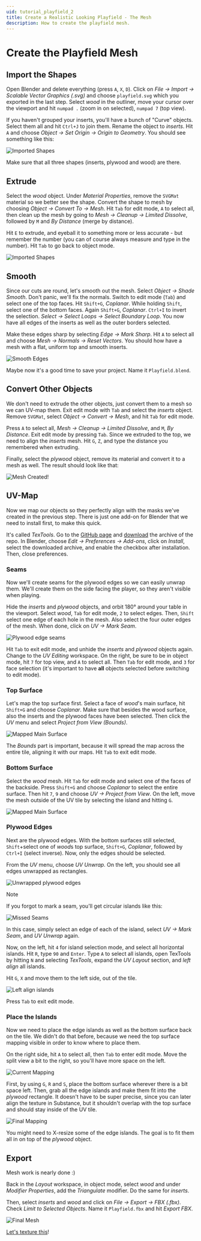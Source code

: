 ```yaml
---
uid: tutorial_playfield_2
title: Create a Realistic Looking Playfield - The Mesh
description: How to create the playfield mesh.
---
```


# Create the Playfield Mesh

## Import the Shapes

Open Blender and delete everything (press `A`, `X`, `D`). Click on *File -> Import -> Scalable Vector Graphics (.svg)* and choose `playfield.svg` which you exported in the last step. Select *wood* in the outliner, move your cursor over the viewport and hit `numpad .` (zoom in on selected), `numpad 7` (top view).

If you haven't grouped your inserts, you'll have a bunch of "Curve" objects. Select them all and hit `Ctrl+J` to join them. Rename the object to *inserts*. Hit `A` and choose *Object -> Set Origin -> Origin to Geometry*. You should see something like this:

![Imported Shapes](blender-imported.png)

Make sure that all three shapes (inserts, plywood and wood) are there.

## Extrude

Select the *wood* object. Under *Material Properties*, remove the `SVGMat` material so we better see the shape. Convert the shape to mesh by choosing *Object -> Convert To -> Mesh*. Hit `Tab` for edit mode, `A` to select all, then clean up the mesh by going to *Mesh -> Cleanup -> Limited Dissolve*, followed by `M` and *By Distance* (merge by distance).

Hit `E` to extrude, and eyeball it to something more or less accurate - but remember the number (you can of course always measure and type in the number). Hit `Tab` to go back to object mode.

![Imported Shapes](blender-extruded.png)

## Smooth

Since our cuts are round, let's smooth out the mesh. Select *Object -> Shade Smooth*. Don't panic, we'll fix the normals. Switch to edit mode (`Tab`) and select one of the top faces. Hit `Shift+G`, *Coplanar*. While holding `Shift`, select one of the bottom faces. Again `Shift+G`, *Coplanar*. `Ctrl+I` to invert the selection. *Select -> Select Loops -> Select Boundary Loop*. You now have all edges of the inserts as well as the outer borders selected.

Make these edges sharp by selecting *Edge -> Mark Sharp*. Hit `A` to select all and choose *Mesh -> Normals -> Reset Vectors*. You should how have a mesh with a flat, uniform top and smooth inserts.

![Smooth Edges](blender-smooth-edges.png)

Maybe now it's a good time to save your project. Name it `Playfield.blend`.

## Convert Other Objects

We don't need to extrude the other objects, just convert them to a mesh so we can UV-map them. Exit edit mode with `Tab` and select the *inserts* object. Remove `SVGMat`, select *Object -> Convert -> Mesh*, and hit `Tab` for edit mode.

Press `A` to select all, *Mesh -> Cleanup -> Limited Dissolve*, and `M`, *By Distance*. Exit edit mode by pressing `Tab`. Since we extruded to the top, we need to align the *inserts* mesh. Hit `G`, `Z`, and type the distance you remembered when extruding.

Finally, select the *plywood* object, remove its material and convert it to a mesh as well. The result should look like that:

![Mesh Created!](blender-mesh-created.png)

## UV-Map

Now we map our objects so they perfectly align with the masks we've created in the previous step. There is just one add-on for Blender that we need to install first, to make this quick.

It's called *TexTools*. Go to the [GitHub page](https://github.com/SavMartin/TexTools-Blender) and [download](https://github.com/SavMartin/TexTools-Blender/archive/master.zip) the archive of the repo. In Blender, choose *Edit -> Preferences -> Add-ons*, click on *Install*, select the downloaded archive, and enable the checkbox after installation. Then, close preferences.

### Seams

Now we'll create seams for the plywood edges so we can easily unwrap them. We'll create them on the side facing the player, so they aren't visible when playing.

Hide the *inserts* and *plywood* objects, and orbit 180° around your table in the viewport. Select *wood*, `Tab` for edit mode, `2` to select edges. Then, `Shift` select one edge of each hole in the mesh. Also select the four outer edges of the mesh. When done, click on *UV -> Mark Seam*.

![Plywood edge seams](blender-seams.png)

Hit `Tab` to exit edit mode, and unhide the *inserts* and *plywood* objects again. Change to the *UV Editing* workspace. On the right, be sure to be in object mode, hit `7` for top view, and `A` to select all. Then `Tab` for edit mode, and `3` for face selection (it's important to have **all** objects selected before switching to edit mode).

### Top Surface

Let's map the top surface first. Select a face of *wood*'s main surface, hit `Shift+G` and choose *Coplanar*. Make sure that besides the wood surface, also the inserts and the plywood faces have been selected. Then click the *UV* menu and select *Project from View (Bounds)*.

![Mapped Main Surface](blender-uv-surface.png)

The *Bounds* part is important, because it will spread the map across the entire tile, aligning it with our maps. Hit `Tab` to exit edit mode.

### Bottom Surface

Select the *wood* mesh. Hit `Tab` for edit mode and select one of the faces of the backside. Press `Shift+G` and choose *Coplanar* to select the entire surface. Then hit `7`, `9` and choose *UV -> Project from View*. On the left, move the mesh outside of the UV tile by selecting the island and hitting `G`.

![Mapped Main Surface](blender-uv-back.png)

### Plywood Edges

Next are the plywood edges. With the bottom surfaces still selected, `Shift`+select one of *wood*s top surface, `Shift+G`, *Coplanar*, followed by `Ctrl+I` (select inverse). Now, only the edges should be selected.

From the *UV* menu, choose *UV Unwrap*. On the left, you should see all edges unwrapped as rectangles.

![Unwrapped plywood edges](blender-edges-unwrapped.png)

> [!note]
> If you forgot to mark a seam, you'll get circular islands like this:
> 
> ![Missed Seams](blender-missed-seams.png)
>
> In this case, simply select an edge of each of the island, select *UV -> Mark Seam*, and *UV Unwrap* again.

Now, on the left, hit `4` for island selection mode, and select all horizontal islands. Hit `R`, type `90` and `Enter`. Type `A` to select all islands, open TexTools by hitting `N` and selecting *TexTools*, expand the *UV Layout* section, and *left align* all islands. 

Hit `G`, `X` and move them to the left side, out of the tile.

![Left align islands](blender-uv-left-aligned.png)

Press `Tab` to exit edit mode.

### Place the Islands

Now we need to place the edge islands as well as the bottom surface back on the tile. We didn't do that before, because we need the top surface mapping visible in order to know where to place them.

On the right side, hit `A` to select all, then `Tab` to enter edit mode. Move the split view a bit to the right, so you'll have more space on the left.

![Current Mapping](blender-uv-before-placing.png)

First, by using `G`, `R` and `S`, place the bottom surface wherever there is a bit space left. Then, grab all the edge islands and make them fit into the *plywood* rectangle. It doesn't have to be super precise, since you can later align the texture in Substance, but it shouldn't overlap with the top surface and should stay inside of the UV tile.

![Final Mapping](blender-uv-after-placing.png)

You might need to X-resize some of the edge islands. The goal is to fit them all in on top of the *plywood* object.

## Export

Mesh work is nearly done :)

Back in the *Layout* workspace, in object mode, select *wood* and under *Modifier Properties*, add the *Triangulate* modifier. Do the same for *inserts*.

Then, select *inserts* and *wood* and click on *File -> Export -> FBX (.fbx)*. Check *Limit to Selected Objects*. Name it `Playfield.fbx` and hit *Export FBX*.

![Final Mesh](final-mesh.png)

[Let's texture this](xref:tutorial_playfield_3)!